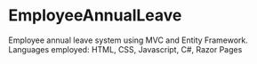 # EmployeeAnnualLeave
Employee annual leave system using MVC and Entity Framework.  Languages employed: HTML, CSS, Javascript, C#, Razor Pages
